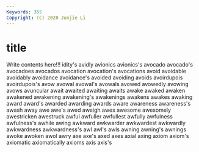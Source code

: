 ```yaml
---
Keywords: 355
Copyright: (C) 2020 Junjie Li
---
```


# title

Write contents here!!!
idity's 
avidly 
avionics 
avionics's 
avocado 
avocado's
avocadoes 
avocados 
avocation 
avocation's 
avocations 
avoid 
avoidable 
avoidably 
avoidance 
avoidance's
avoided 
avoiding 
avoids 
avoirdupois 
avoirdupois's 
avow 
avowal 
avowal's 
avowals 
avowed
avowedly 
avowing 
avows 
avuncular 
await 
awaited 
awaiting 
awaits 
awake 
awaked
awaken 
awakened 
awakening 
awakening's 
awakenings 
awakens 
awakes 
awaking 
award 
award's
awarded 
awarding 
awards 
aware 
awareness 
awareness's 
awash 
away 
awe 
awe's
awed 
aweigh 
awes 
awesome 
awesomely 
awestricken 
awestruck 
awful 
awfuller 
awfullest
awfully 
awfulness 
awfulness's 
awhile 
awing 
awkward 
awkwarder 
awkwardest 
awkwardly 
awkwardness
awkwardness's 
awl 
awl's 
awls 
awning 
awning's 
awnings 
awoke 
awoken 
awol
awry 
axe 
axe's 
axed 
axes 
axial 
axing 
axiom 
axiom's 
axiomatic
axiomatically 
axioms 
axis 
axis's 
